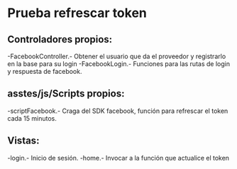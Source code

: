 # Prueba refrescar token

## Controladores propios:
  -FacebookController.- Obtener el usuario que da el proveedor y registrarlo en la base para su login
  -FacebookLogin.- Funciones para las rutas de login y respuesta de facebook.

## asstes/js/Scripts propios:
  -scriptFacebook.- Craga del SDK facebook, función para refrescar el token cada 15 minutos.
  
## Vistas:
  -login.- Inicio de sesión.
  -home.- Invocar a la función que actualice el token

